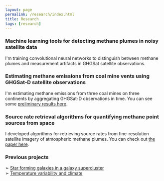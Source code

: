 ```yaml
---
layout: page
permalink: /research/index.html
title: Research
tags: [research]
---
```


### Machine learning tools for detecting methane plumes in noisy satellite data

I'm training convolutional neural networks to distinguish between methane plumes and measurement artifacts in GHGSat satellite observations.

### Estimating methane emissions from coal mine vents using GHGSat-D satellite observations

I'm estimating methane emissions from three coal mines on three continents by aggregating GHGSat-D observations in time. You can see some [preliminary results here](https://www.ghgsat.com/data-products-analytics/analytics/).

### Source rate retrieval algorithms for quantifying methane point sources from space

I developed algorithms for retrieving source rates from fine-resolution satellite imagery of atmospheric methane plumes. You can check out [the paper here](https://doi.org/10.5194/amt-11-5673-2018).

### Previous projects

&#10146; [Star forming galaxies in a galaxy supercluster](http://www.varon.org/research/astro/)<br>
&#10146; [Temperature variability and climate](http://www.varon.org/research/climate/)

<!--
I'm interested in what satellite remote sensing can teach us about planetary atmospheres. 

This topic is on the interface between astrophysics and atmospheric science, the fields of my previous research. In the simplest terms, I am fascinated by the idea that we can learn new (and obscure!) things about a planet, just by looking at it from space.

Satellite instruments have the unique ability to characterize entire planetary atmospheres in a matter of hours or days. As a result, they grant access to an abundance of information about the Earth and other planets that would otherwise be out of reach to us---but only if they can be reliably interpreted. Fortunately (or unfortunately, depending on how you look at it) the scientific value of satellite data is often mostly limited by our powers of interpretation, and there is still a great deal of progress to be made in this regard. 

Interpreting satellite data is an inverse problem; you start with some measurements of a system and attempt to deduce what the state of the system must have been for you to have made those measurements. Often the problem is under-determined; there may not be a unique state that produces your measurements. However, as outlined in Clive D. Rodgers' textbook [<em>Inverse Methods for Atmospheric Sounding</em>](https://books.google.com/books/about/Inverse_Methods_for_Atmospheric_Sounding.html?id=dW-0QgAACAAJ&redir_esc=y), it is possible to determine the most likely state of the system via Bayesian minimization of a cost function. 

When the system under scrutiny is an atmosphere and the measurements come from a satellite, there are two inverse problems that are of special interest to me. The first is the problem of inferring the global distribution of a trace gas from the satellite spectra, in which case the goal is to determine the concentrations of the gas at different locations around the planet, given some knowledge of how light interacts with chemicals in the atmosphere. The second is the problem of constraining emissions of the trace gas, given the map of concentrations produced in the first problem and a chemical transport model. I plan to explore both of these problems in depth during my PhD.
-->